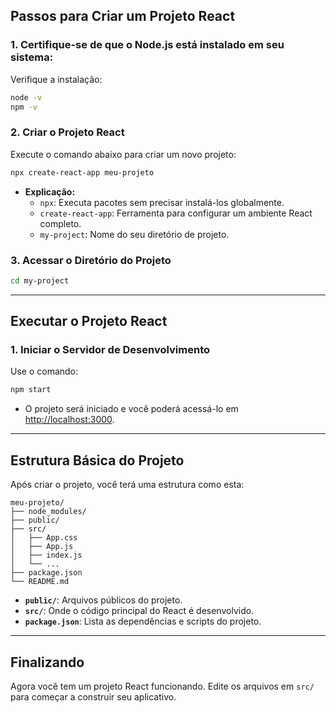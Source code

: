 ## Passos para Criar um Projeto React

### 1. Certifique-se de que o Node.js está instalado em seu sistema:

Verifique a instalação:
```bash
node -v
npm -v
```

### 2. Criar o Projeto React

Execute o comando abaixo para criar um novo projeto:

```bash
npx create-react-app meu-projeto
```

- **Explicação:**
  - `npx`: Executa pacotes sem precisar instalá-los globalmente.
  - `create-react-app`: Ferramenta para configurar um ambiente React completo.
  - `my-project`: Nome do seu diretório de projeto.

### 3. Acessar o Diretório do Projeto

```bash
cd my-project
```

---

## Executar o Projeto React

### 1. Iniciar o Servidor de Desenvolvimento

Use o comando:

```bash
npm start
```

- O projeto será iniciado e você poderá acessá-lo em [http://localhost:3000](http://localhost:3000).

---

## Estrutura Básica do Projeto

Após criar o projeto, você terá uma estrutura como esta:

```
meu-projeto/
├── node_modules/
├── public/
├── src/
│   ├── App.css
│   ├── App.js
│   ├── index.js
│   └── ...
├── package.json
└── README.md
```

- **`public/`**: Arquivos públicos do projeto.
- **`src/`**: Onde o código principal do React é desenvolvido.
- **`package.json`**: Lista as dependências e scripts do projeto.

---

## Finalizando

Agora você tem um projeto React funcionando. Edite os arquivos em `src/` para começar a construir seu aplicativo.

